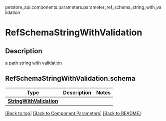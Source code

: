 petstore_api.components.parameters.parameter_ref_schema_string_with_validation
# RefSchemaStringWithValidation

## Description
a path string with validation
## <a id="parameter_ref_schema_string_with_validationorg.openapijsonschematools.codegen.model.CodegenKey@2997f610schema" >RefSchemaStringWithValidation.schema</a>
Type | Description  | Notes
------------- | ------------- | -------------
[**StringWithValidation**](../../components/schema/string_with_validation.StringWithValidation.md) |  | 


[[Back to top]](#top) [[Back to Component Parameters]](../../../README.md#Component-Parameters) [[Back to README]](../../../README.md)
